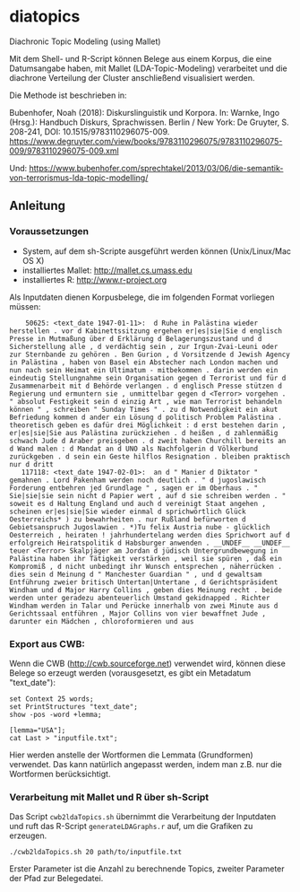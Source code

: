 # diatopics
Diachronic Topic Modeling (using Mallet)

Mit dem Shell- und R-Script können Belege aus einem Korpus, die eine Datumsangabe haben, mit Mallet (LDA-Topic-Modeling) verarbeitet und die diachrone Verteilung der Cluster anschließend visualisiert werden.

Die Methode ist beschrieben in:

Bubenhofer, Noah (2018): Diskurslinguistik und Korpora. In: Warnke, Ingo (Hrsg.): Handbuch Diskurs, Sprachwissen. Berlin / New York: De Gruyter, S. 208-241, DOI: 10.1515/9783110296075-009. https://www.degruyter.com/view/books/9783110296075/9783110296075-009/9783110296075-009.xml

Und:
https://www.bubenhofer.com/sprechtakel/2013/03/06/die-semantik-von-terrorismus-lda-topic-modelling/

## Anleitung

### Voraussetzungen

* System, auf dem sh-Scripte ausgeführt werden können (Unix/Linux/Mac OS X)
* installiertes Mallet: http://mallet.cs.umass.edu
* installiertes R: http://www.r-project.org

Als Inputdaten dienen Korpusbelege, die im folgenden Format vorliegen müssen:

~~~~
    50625: <text_date 1947-01-11>:  d Ruhe in Palästina wieder herstellen . vor d Kabinettssitzung ergehen er|es|sie|Sie d englisch Presse in Mutmaßung über d Erklärung d Belagerungszustand und d Sicherstellung alle , d verdächtig sein , zur Irgun-Zvai-Leuni oder zur Sternbande zu gehören . Ben Gurion , d Vorsitzende d Jewish Agency in Palästina , haben von Basel ein Abstecher nach London machen und nun nach sein Heimat ein Ultimatum - mitbekommen . darin werden ein eindeutig Stellungnahme sein Organisation gegen d Terrorist und für d Zusammenarbeit mit d Behörde verlangen . d englisch Presse stützen d Regierung und ermuntern sie , unmittelbar gegen d <Terror> vorgehen . " absolut Festigkeit sein d einzig Art , wie man Terrorist behandeln können " , schreiben " Sunday Times " . zu d Notwendigkeit ein akut Befriedung kommen d ander ein Lösung d politisch Problem Palästina . theoretisch geben es dafür drei Möglichkeit : d erst bestehen darin , er|es|sie|Sie aus Palästina zurückziehen . d heißen , d zahlenmäßig schwach Jude d Araber preisgeben . d zweit haben Churchill bereits an d Wand malen : d Mandat an d UNO als Nachfolgerin d Völkerbund zurückgeben . d sein ein Geste hilflos Resignation . bleiben praktisch nur d dritt
   117118: <text_date 1947-02-01>:  an d " Manier d Diktator " gemahnen . Lord Pakenham werden noch deutlich . " d jugoslawisch Forderung entbehren jed Grundlage " , sagen er im Oberhaus . " Sie|sie|sie sein nicht d Papier wert , auf d sie schreiben werden . " soweit es d Haltung England und auch d vereinigt Staat angehen , scheinen er|es|sie|Sie wieder einmal d sprichwörtlich Glück Oesterreichs* ) zu bewahrheiten . nur Rußland befürworten d Gebietsanspruch Jugoslawien . *)Tu felix Austria nube - glücklich Oesterreich , heiraten ! jahrhundertelang werden dies Sprichwort auf d erfolgreich Heiratspolitik d Habsburger anwenden . __UNDEF__ __UNDEF__ teuer <Terror> Skalpjäger am Jordan d jüdisch Untergrundbewegung in Palästina haben ihr Tätigkeit verstärken , weil sie spüren , daß ein Kompromiß , d nicht unbedingt ihr Wunsch entsprechen , näherrücken . dies sein d Meinung d " Manchester Guardian " , und d gewaltsam Entführung zweier britisch Untertan|Untertane , d Gerichtspräsident Windham und d Major Harry Collins , geben dies Meinung recht . beide werden unter geradezu abenteuerlich Umstand gekidnapped . Richter Windham werden in Talar und Perücke innerhalb von zwei Minute aus d Gerichtssaal entführen , Major Collins von vier bewaffnet Jude , darunter ein Mädchen , chloroformieren und aus
~~~~

### Export aus CWB:

Wenn die CWB (http://cwb.sourceforge.net) verwendet wird, können diese Belege so erzeugt werden (vorausgesetzt, es gibt ein Metadatum "text_date"):

~~~~
set Context 25 words;
set PrintStructures "text_date";
show -pos -word +lemma;

[lemma="USA"]; 
cat Last > "inputfile.txt"; 
~~~~

Hier werden anstelle der Wortformen die Lemmata (Grundformen) verwendet. Das kann natürlich angepasst werden, indem man z.B. nur die Wortformen berücksichtigt.

### Verarbeitung mit Mallet und R über sh-Script

Das Script `cwb2ldaTopics.sh` übernimmt die Verarbeitung der Inputdaten und ruft das R-Script `generateLDAGraphs.r` auf, um die Grafiken zu erzeugen.

~~~~
./cwb2ldaTopics.sh 20 path/to/inputfile.txt
~~~~

Erster Parameter ist die Anzahl zu berechnende Topics, zweiter Parameter der Pfad zur Belegedatei.
